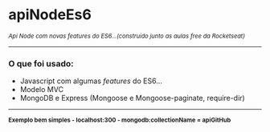 # apiNodeEs6
<small><em>Api Node com novas features do ES6...(construído junto as aulas free da Rocketseat)</em></small>
<hr>
<h3>O que foi usado:</h3>
<ul>
  <li>Javascript com algumas <em>features</em> do ES6...</li>
  <li>Modelo MVC</li>
  <li>MongoDB e Express (Mongoose e Mongoose-paginate, require-dir)</li>
</ul>

<hr>
<small><strong>Exemplo bem simples - localhost:300 - mongodb:collectionName = apiGitHub</strong></small>
